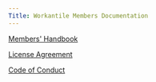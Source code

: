 ```yaml
---
Title: Workantile Members Documentation
---
```


[Members' Handbook](handbook.md)

[License Agreement](license-agreement.md)

[Code of Conduct](code-of-conduct.md)
